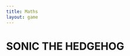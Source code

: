 ```yaml
---
title: Maths
layout: game
---
```

# SONIC THE HEDGEHOG
<div style="width:640px;height:480px;max-width:100%">
        <div id="game"></div>
      </div>
<script>
            EJS_player = "#game";
            EJS_core = "segaMD";
            EJS_gameName = "SONIC1";
            EJS_AdUrl = "";
            EJS_color = "#0064ff";
            EJS_startOnLoaded = true;
            EJS_pathtodata = "https://rawcdn.githack.com/EmulatorJS/EmulatorJS/main/data/";
            EJS_gameUrl = "https://files.wockrland.me/games/sonic1.bin";
</script>
<script src="https://rawcdn.githack.com/EmulatorJS/EmulatorJS/main/data/loader.js"></script>
